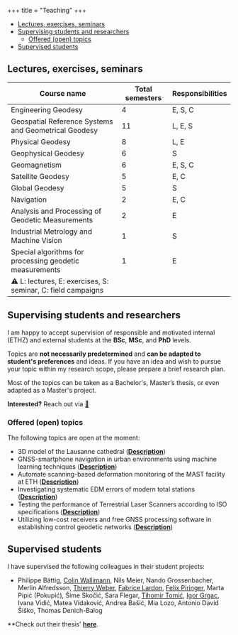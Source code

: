 +++
title = "Teaching"
+++

<!-- toc -->

- [Lectures, exercises, seminars](#lectures-exercises-seminars)
- [Supervising students and researchers](#supervising-students-and-researchers)
  * [Offered (open) topics](#offered-open-topics)
- [Supervised students](#supervised-students)

<!-- tocstop -->

## Lectures, exercises, seminars

| Course name                                           | Total semesters | Responsibilities                                 |
|------------------------------------------------------|-----------------|---------------------------------------------------|
| Engineering Geodesy                                  | 4               | E, S, C                                           |
| Geospatial Reference Systems and Geometrical Geodesy | 11              | L, E, S                                           |
| Physical Geodesy                                     | 8               | L, E                                              |
| Geophysical Geodesy                                  | 6               | S                                                 |
| Geomagnetism                                         | 6               | E, S, C                                           |
| Satellite Geodesy                                    | 5               | E, C                                              |
| Global Geodesy                                       | 5               | S                                                 |
| Navigation                                           | 2               | E, C                                              |
| Analysis and Processing of Geodetic Measurements     | 2               | E                                                 |
| Industrial Metrology and Machine Vision              | 1               | S                                                 |
| Special algorithms for processing geodetic measurements | 1             | E                                                 |
| :warning: L: lectures, E: exercises, S: seminar, C: field campaigns           |                 |  |

## Supervising students and researchers

I am happy to accept supervision of responsible and motivated internal (ETHZ) and external students at the **BSc**, **MSc**, and **PhD** levels.

Topics are **not necessarily predetermined** and **can be adapted to student's preferences** and ideas. If you have an idea and wish to pursue your topic within my research scope, please prepare a brief research plan.

Most of the topics can be taken as a Bachelor's, Master’s thesis, or even adapted as a Master's project.

**Interested?** Reach out via [:e-mail:](mailto:vargam@ethz.ch?Subject=Thesis%20inquiry)


### Offered (open) topics

The following topics are open at the moment:
- 3D model of the Lausanne cathedral ([**Description**](https://ethz.ch/content/dam/ethz/special-interest/baug/igp/geosensors-eng-geodesy-dam/documents/Education/offered%20thesis/HS2023/3D_model_cathedral_ETH_GSEG.pdf))
- GNSS-smartphone navigation in urban environments using machine learning techniques ([**Description**](https://ethz.ch/content/dam/ethz/special-interest/baug/igp/geosensors-eng-geodesy-dam/documents/Education/offered%20thesis/HS2023/GNSS_smartphone_navigation_ETH_GSEG.pdf))
- Automate scanning-based deformation monitoring of the MAST facility at ETH ([**Description**](https://ethz.ch/content/dam/ethz/special-interest/baug/igp/geosensors-eng-geodesy-dam/documents/Education/offered%20thesis/FS2023/MSc_Topics_FS2023_GSEG_7.pdf))
- Investigating systematic EDM errors of modern total stations ([**Description**](https://ethz.ch/content/dam/ethz/special-interest/baug/igp/geosensors-eng-geodesy-dam/documents/Education/offered%20thesis/HS2023/Systematic_EDM_errors_TS_ETH_GSEG.pdf))
- Testing the performance of Terrestrial Laser Scanners according to ISO specifications ([**Description**](https://ethz.ch/content/dam/ethz/special-interest/baug/igp/geosensors-eng-geodesy-dam/documents/Education/offered%20thesis/HS2023/TLS_performance_ISO_spec_ETH_GSEG.pdf))
- Utilizing low-cost receivers and free GNSS processing software in establishing control geodetic networks ([**Description**](https://ethz.ch/content/dam/ethz/special-interest/baug/igp/geosensors-eng-geodesy-dam/documents/Education/offered%20thesis/HS2023/GNSS_control_geodetic_networks_ETH_GSEG.pdf))


## Supervised students
I have supervised the following colleagues in their student projects:

- Philippe Bättig, [Colin Wallimann](https://www.linkedin.com/in/colin-wallimann/), Nils Meier, Nando Grossenbacher, Merlin Alfredsson, [Thierry Weber](https://www.linkedin.com/in/thierry-weber-a2aa4127a/), [Fabrice Lardon](https://www.linkedin.com/in/fabrice-lardon-2127bb26b/), [Felix Piringer](https://www.linkedin.com/in/felixpiringer/), Marta Pipić (Pokupić), Šime Skočić, Sara Flegar, [Tihomir Tomić](https://www.linkedin.com/in/tihomir-tomi%C4%87-414b60217/), [Igor Grgac](https://www.linkedin.com/in/igrgac/), Ivana Vidić, Matea Vidaković, Andrea Bašić, Mia Lozo, Antonio David Šiško, Thomas Denich-Balog

**Check out their thesis'  [**here**](publications/#mentoring-and-supervision).
